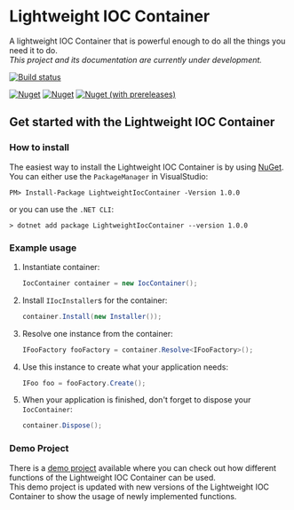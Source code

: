 # Lightweight IOC Container

A lightweight IOC Container that is powerful enough to do all the things you need it to do.  
*This project and its documentation are currently under development.*

[![Build status](https://ci.appveyor.com/api/projects/status/lekwuyh91oqrt6oc?svg=true)](https://ci.appveyor.com/project/SimonG96/lightweightioccontainer)

[![Nuget](https://img.shields.io/nuget/dt/LightweightIocContainer.svg?label=NuGet%20Downloads&logo=NuGet)](https://www.nuget.org/packages/LightweightIocContainer/)
[![Nuget](https://img.shields.io/nuget/v/LightweightIocContainer.svg?label=NuGet%20Version&logo=NuGet)](https://www.nuget.org/packages/LightweightIocContainer/)
[![Nuget (with prereleases)](https://img.shields.io/nuget/vpre/LightweightIocContainer.svg?label=NuGet%20Pre-Release&logo=NuGet)](https://www.nuget.org/packages/LightweightIocContainer/)

## Get started with the Lightweight IOC Container

### How to install <!--TODO: Add links to wiki-->

The easiest way to install the Lightweight IOC Container is by using [NuGet](https://www.nuget.org/packages/LightweightIocContainer/).  
You can either use the `PackageManager` in VisualStudio:

```PM
PM> Install-Package LightweightIocContainer -Version 1.0.0
```

or you can use the `.NET CLI`:

```.net
> dotnet add package LightweightIocContainer --version 1.0.0
```

### Example usage

  1. Instantiate container:
  
      ```c#
      IocContainer container = new IocContainer();
      ```

  2. Install `IIocInstaller`s for the container:

      ```c#
      container.Install(new Installer());
      ```

  3. Resolve one instance from the container:

      ```c#
      IFooFactory fooFactory = container.Resolve<IFooFactory>();
      ```

  4. Use this instance to create what your application needs:

      ```c#
      IFoo foo = fooFactory.Create();
      ```

  5. When your application is finished, don't forget to dispose your `IocContainer`:

      ```c#
      container.Dispose();
      ```

### Demo Project

There is a [demo project][demoProjectLink] available where you can check out how different functions of the Lightweight IOC Container can be used.  
This demo project is updated with new versions of the Lightweight IOC Container to show the usage of newly implemented functions.

[demoProjectLink]: https://github.com/SimonG96/LightweightIocContainer_Example
